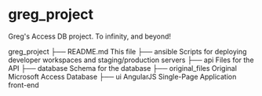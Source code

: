 greg_project
============

Greg's Access DB project. To infinity, and beyond!


greg_project
├── README.md
    This file
├── ansible
    Scripts for deploying developer workspaces and staging/production servers
├── api
    Files for the API
├── database
    Schema for the database
├── original_files
    Original Microsoft Access Database
├── ui
    AngularJS Single-Page Application front-end

